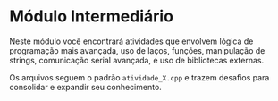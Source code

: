 # Módulo Intermediário

Neste módulo você encontrará atividades que envolvem lógica de programação mais avançada, uso de laços, funções, manipulação de strings, comunicação serial avançada, e uso de bibliotecas externas.

Os arquivos seguem o padrão `atividade_X.cpp` e trazem desafios para consolidar e expandir seu conhecimento.
